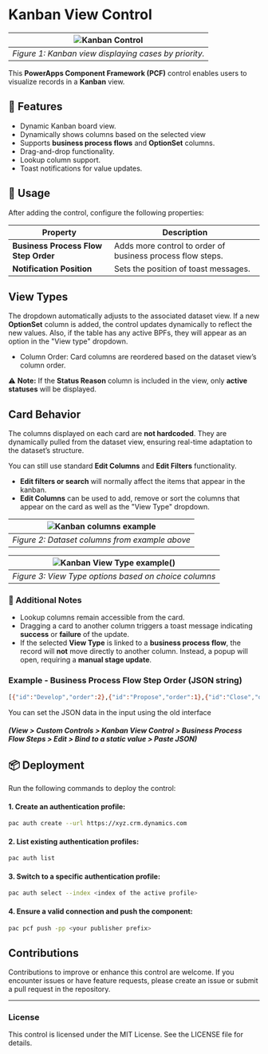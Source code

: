 # Kanban View Control

| ![Kanban Control](https://github.com/novalogica/pcf-kanban-control/blob/main/KanbanViewControl/screenshots/kanban-case-example.png) |
|:--:|
| *Figure 1: Kanban view displaying cases by priority.* |

This **PowerApps Component Framework (PCF)** control enables users to visualize records in a **Kanban** view.

## 📌 Features
- Dynamic Kanban board view.
- Dynamically shows columns based on the selected view
- Supports **business process flows** and **OptionSet** columns.
- Drag-and-drop functionality.
- Lookup column support.
- Toast notifications for value updates.

## 🚀 Usage

After adding the control, configure the following properties:

| Property | Description |
|----------|-------------|
| **Business Process Flow Step Order** | Adds more control to order of business process flow steps. |
| **Notification Position** | Sets the position of toast messages. |

## View Types

The dropdown automatically adjusts to the associated dataset view. If a new **OptionSet** column is added, the control updates dynamically to reflect the new values.
Also, if the table has any active BPFs, they will appear as an option in the "View type" dropdown.

- Column Order: Card columns are reordered based on the dataset view’s column order.

⚠ **Note:** If the **Status Reason** column is included in the view, only **active statuses** will be displayed.

## Card Behavior

The columns displayed on each card are **not hardcoded**. They are dynamically pulled from the dataset view, ensuring real-time adaptation to the dataset’s structure.

You can still use standard **Edit Columns** and **Edit Filters** functionality.

- **Edit filters or search** will normally affect the items that appear in the kanban.
- **Edit Columns** can be used to add, remove or sort the columns that appear on the card as well as the "View Type" dropdown.

| ![Kanban columns example](https://github.com/novalogica/pcf-kanban-control/blob/main/KanbanViewControl/screenshots/kanban-case-columns-example.png) |
|:--:|
| *Figure 2: Dataset columns from example above* |

| ![Kanban View Type example()](https://github.com/novalogica/pcf-kanban-control/blob/main/KanbanViewControl/screenshots/kanban-case-view-type-example.png)| 
|:--:|
| *Figure 3: View Type options based on choice columns* |

### 🔹 Additional Notes
- Lookup columns remain accessible from the card.
- Dragging a card to another column triggers a toast message indicating **success** or **failure** of the update.
- If the selected **View Type** is linked to a **business process flow**, the record will **not** move directly to another column. Instead, a popup will open, requiring a **manual stage update**.


### Example - Business Process Flow Step Order (JSON string)
   ```sh
   [{"id":"Develop","order":2},{"id":"Propose","order":1},{"id":"Close","order":0}]
   ```
You can set the JSON data in the input using the old interface 
##### (View > Custom Controls > Kanban View Control > Business Process Flow Steps > Edit > Bind to a static value > Paste JSON)

## 📦 Deployment

Run the following commands to deploy the control:

#### 1. Create an authentication profile:
   ```sh
   pac auth create --url https://xyz.crm.dynamics.com
   ```
#### 2. List existing authentication profiles:
   ```sh
   pac auth list
   ```
#### 3. Switch to a specific authentication profile:
   ```sh
   pac auth select --index <index of the active profile>
   ```
#### 4. Ensure a valid connection and push the component:
   ```sh
   pac pcf push -pp <your publisher prefix>
   ```

## Contributions
Contributions to improve or enhance this control are welcome. If you encounter issues or have feature requests, please create an issue or submit a pull request in the repository.

---

### License
This control is licensed under the MIT License. See the LICENSE file for details.
